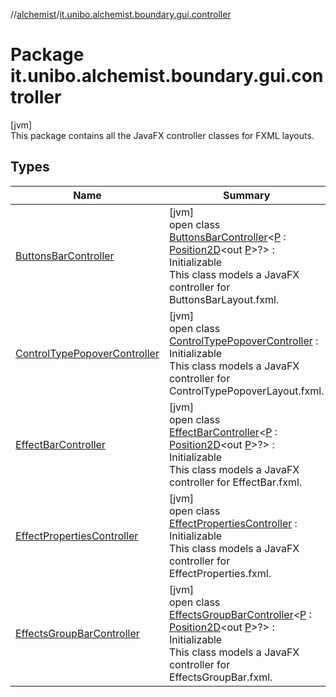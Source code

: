 //[alchemist](../../index.md)/[it.unibo.alchemist.boundary.gui.controller](index.md)

# Package it.unibo.alchemist.boundary.gui.controller

[jvm]\
This package contains all the JavaFX controller classes for FXML layouts.

## Types

| Name | Summary |
|---|---|
| [ButtonsBarController](-buttons-bar-controller/index.md) | [jvm]<br>open class [ButtonsBarController](-buttons-bar-controller/index.md)<[P](-buttons-bar-controller/index.md) : [Position2D](../it.unibo.alchemist.model.interfaces/-position2-d/index.md)<out [P](../it.unibo.alchemist.boundary.monitor/-f-x-time-monitor/index.md)>?> : Initializable<br>This class models a JavaFX controller for ButtonsBarLayout.fxml. |
| [ControlTypePopoverController](-control-type-popover-controller/index.md) | [jvm]<br>open class [ControlTypePopoverController](-control-type-popover-controller/index.md) : Initializable<br>This class models a JavaFX controller for ControlTypePopoverLayout.fxml. |
| [EffectBarController](-effect-bar-controller/index.md) | [jvm]<br>open class [EffectBarController](-effect-bar-controller/index.md)<[P](-effect-bar-controller/index.md) : [Position2D](../it.unibo.alchemist.model.interfaces/-position2-d/index.md)<out [P](../it.unibo.alchemist.boundary.monitor/-f-x-time-monitor/index.md)>?> : Initializable<br>This class models a JavaFX controller for EffectBar.fxml. |
| [EffectPropertiesController](-effect-properties-controller/index.md) | [jvm]<br>open class [EffectPropertiesController](-effect-properties-controller/index.md) : Initializable<br>This class models a JavaFX controller for EffectProperties.fxml. |
| [EffectsGroupBarController](-effects-group-bar-controller/index.md) | [jvm]<br>open class [EffectsGroupBarController](-effects-group-bar-controller/index.md)<[P](-effects-group-bar-controller/index.md) : [Position2D](../it.unibo.alchemist.model.interfaces/-position2-d/index.md)<out [P](../it.unibo.alchemist.boundary.monitor/-f-x-time-monitor/index.md)>?> : Initializable<br>This class models a JavaFX controller for EffectsGroupBar.fxml. |
